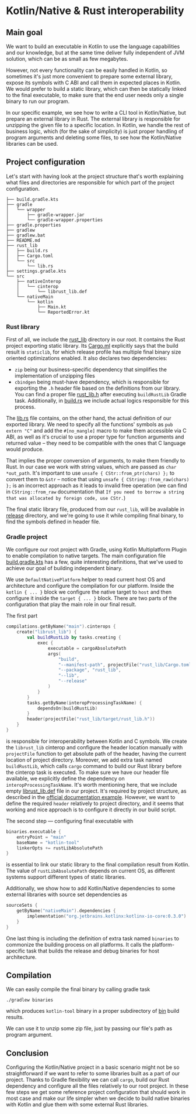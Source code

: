 # Kotlin/Native & Rust interoperability

## Main goal

We want to build an executable in Kotlin to use the language capabilities and our knowledge, but at
the same time deliver fully independent of JVM solution, which can be as small as few megabytes.

However, not every functionality can be easily handled in Kotlin, so sometimes it's just more convenient to
prepare some external library, expose its symbols with C ABI and call them in expected places in Kotlin.
We would prefer to build a static library, which can then be statically linked to the final executable,
to make sure that the end user needs only a single binary to run our program.

In our specific example, we see how to write a CLI tool in Kotlin/Native, but prepare an external library
in Rust. The external library is responsible for unzipping the given file to a specific location. In Kotlin,
we handle the rest of business logic, which (for the sake of simplicity) is just proper
handling of program arguments and deleting some files, to see how the Kotlin/Native libraries can be used.

## Project configuration

Let's start with having look at the project structure that's worth explaining what files
and directories are responsible for which part of the project configuration.

```
├── build.gradle.kts
├── gradle
│   └── wrapper
│       ├── gradle-wrapper.jar
│       └── gradle-wrapper.properties
├── gradle.properties
├── gradlew
├── gradlew.bat
├── README.md
├── rust_lib
│   ├── build.rs
│   ├── Cargo.toml
│   └── src
│       └── lib.rs
├── settings.gradle.kts
└── src
    ├── nativeInterop
    │   └── cinterop
    │       └── librust_lib.def
    └── nativeMain
        └── kotlin
            ├── Main.kt
            └── ReportedError.kt
```

### Rust library

First of all, we include the [rust_lib](./rust_lib) directory in our root. It contains the Rust project exporting static
library.
Its [Cargo.ml](./rust_lib/Cargo.toml) explicitly says that the build result is `staticlib`, for which release profile
has multiple final binary size oriented optimizations enabled. It also declares two dependencies:

- `zip` being our business-specific dependency that simplifies the implementation of unzipping files
- `cbindgen` being must-have dependency, which is responsible for exporting the `.h` header file based on the
  definitions from our library. You
  can find a proper file [rust_lib.h](./rust_lib/target/rust_lib.h) after executing `buildRustLib` Gradle task.
  Additionally, in [build.rs](./rust_lib/build.rs) we include actual logics responsible for this process.

The [lib.rs](./rust_lib/src/lib.rs) file contains, on the other hand, the actual definition of our
exported library. We need to specify all the functions' symbols as `pub extern "C"` and add the
`#[no_mangle]` macro to make them accessible via C ABI, as well as it's crucial to use a proper type
for function arguments and returned value – they need to be compatible with the ones that C language would
produce.

That implies the proper conversion of arguments, to make them friendly to Rust. In our case we work
with string values, which are passed as `char *out_path`. It's important to use `unsafe { CStr::from_ptr(chars) };`
to convert them to `&str` – notice that using `unsafe { CString::from_raw(chars) };` is an incorrect approach as
it leads to invalid free operation (we can find in `CString::from_raw` documentation that
`If you need to borrow a string that was allocated by foreign code, use CStr.`)

The final static library file, produced from our `rust_lib`, will be available in [release](./rust_lib/target/release)
directory, and we're going to use it while compiling final binary, to find the symbols defined in
header file.

### Gradle project

We configure our root project with Gradle, using Kotlin Multiplatform Plugin to enable compilation to native
targets. The main configuration file [build.gradle.kts](./build.gradle.kts) has a few, quite interesting definitions,
that we've used to achieve our goal of building independent binary.

We use `DefaultNativePlatform` helper to read current host OS and architecture and configure the
compilation for our platform. Inside the `kotlin { ... }` block we configure the native target to
`host` and then configure it inside the `target { ... }` block. There are two parts of the configuration that
play the main role in our final result.

The first part

```kotlin
compilations.getByName("main").cinterops {
    create("librust_lib") {
        val buildRustLib by tasks.creating {
            exec {
                executable = cargoAbsolutePath
                args(
                    "build",
                    "--manifest-path", projectFile("rust_lib/Cargo.toml"),
                    "--package", "rust_lib",
                    "--lib",
                    "--release"
                )
            }
        }
        tasks.getByName(interopProcessingTaskName) {
            dependsOn(buildRustLib)
        }
        header(projectFile("rust_lib/target/rust_lib.h"))
    }
}
```

is responsible for interoperability between Kotlin and C symbols. We create the `librust_lib` cinterop
and configure the header location manually with `projectFile` function to get absolute path of the header,
having the current location of project directory. Moreover, we add extra task named
`buildRustLib`, which calls `cargo` command to build our Rust library before the cinterop task is executed.
To make sure we have our header file available, we explicitly define the dependency on `interopProcessingTaskName`.
It's worth mentioning here, that we include empty [librust_lib.def](./src/nativeInterop/cinterop/librust_lib.def) file
in our project. It's required by project structure, as described in
the [official documentation example](https://kotlinlang.org/docs/native-app-with-c-and-libcurl.html#add-interoperability-to-the-build-process).
However, we want to define the required `header` relatively to project directory, and it seems that
working and nice approach is to configure it directly in our build script.

The second step — configuring final executable with

```kotlin
binaries.executable {
    entryPoint = "main"
    baseName = "kotlin-tool"
    linkerOpts += rustLibAbsolutePath
}
```

is essential to link our static library to the final compilation result from Kotlin. The value of `rustLibAbsolutePath`
depends on current OS, as different systems support different types of static libraries.

Additionally, we show how to add Kotlin/Native dependencies to some external libraries
with source set dependencies as

```kotlin
sourceSets {
    getByName("nativeMain").dependencies {
        implementation("org.jetbrains.kotlinx:kotlinx-io-core:0.3.0")
    }
}
```

One last thing is including the definition of extra task named `binaries` to commonize
the building process on all platforms. It calls the platform-specific task
that builds the release and debug binaries for host architecture.

## Compilation

We can easily compile the final binary by calling gradle task

```shell
./gradlew binaries
```

which produces `kotlin-tool` binary in a proper subdirectory of [bin](./build/bin/) build results.

We can use it to unzip some zip file, just by passing our file's path as program argument.

## Conclusion

Configuring the Kotlin/Native project in a basic scenario might not be so straightforward
if we want to refer to some libraries built as a part of our project. Thanks to Gradle
flexibility we can call `cargo`, build our Rust dependency and configure all the files
relatively to our root project. In these few steps we get some reference project configuration
that should work in most case and make our life simpler when we decide to build native binaries
with Kotlin and glue them with some external Rust libraries.
